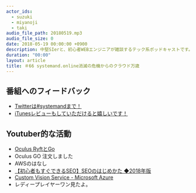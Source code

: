 ```yaml
---
actor_ids:
  - suzuki
  - miyanoji
  - taki
audio_file_path: 20180519.mp3
audio_file_size: 0
date: 2018-05-19 00:00:00 +0900
description: 中堅SIerと、初心者WEBエンジニアが雑談するテック系ポッドキャストです。
duration: "00:00"
layout: article
title: ＃66 systemand.online消滅の危機からのクラウド万歳
---
```

## 番組へのフィードバック
* [Twitterは#systemandまで！](https://twitter.com/search?q=%23systemand)
* [iTunesレビューもしていただけると嬉しいです！](https://itunes.apple.com/jp/podcast/systemand-online/id1205168408?mt=2)

## Youtuber的な活動
* [Oculus RyftとGo](https://www.oculus.com)
* Oculus GO 注文しました
* AWSのはなし
* [【初心者もすぐできるSEO】SEOのはじめかた ◆2018年版](https://seopack.jp/seoblog/20170328-sugu_01_howto-start/)
* [Custom Vision Service - Microsoft Azure](https://azure.microsoft.com/ja-jp/services/cognitive-services/custom-vision-service/)
* レディープレイヤーワン見たよ。
